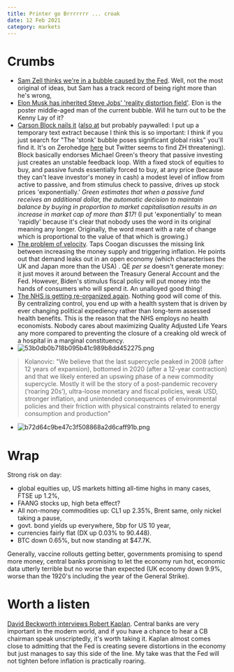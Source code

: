 ```yaml
---
title: Printer go Brrrrrrr ... croak
date: 12 Feb 2021
category: markets
---
```


# Crumbs

- [Sam Zell thinks we're in a bubble caused by the Fed](https://thesoundingline.com/sam-zell-slams-rampant-stimulus-fueled-speculation). Well, not the most original of ideas, but Sam has a track record of being right more than he's wrong,
- [Elon Musk has inherited Steve Jobs' 'reality distortion field'](https://www.ft.com/content/d8e5135f-804d-4e66-8ea0-6fd97809e78d). Elon is the poster middle-aged man of the current bubble. Will he turn out to be the Kenny Lay of it?
- [Carson Block nails it](https://termbin.com/fg3y) ([also at](https://www.ft.com/content/dbfc69df-7dbc-4338-a475-1432ffdc4056) but probably paywalled: I put up a temporary text extract because I think this is so important: I think if you just search for "The 'stonk' bubble poses significant global risks"  you'll find it. It's on Zerohedge [here](https://www.zerohedge.com/markets/stonk-bubble-poses-significant-global-risk) but Twitter seems to find ZH threatening). Block basically endorses Michael Green's theory that passive investing just creates an unstable feedback loop. With a fixed stock of equities to buy, and passive funds essentially forced to buy, at any price (because they can't leave investor's money in cash) a modest level of inflow from active to passive, and from stimulus check to passive, drives up stock prices 'exponentially.'  _Green estimates that when a passive fund receives an additional dollar, the automatic decision to maintain balance by buying in proportion to market capitalisation results in an increase in market cap of more than $17!_ (I put 'exponentially' to mean 'rapidly' because it's clear that nobody uses the word in its original meaning any longer. Originally, the word meant with a rate of change which is proportional to the value of that which is growing.) 
- [The problem of velocity](https://thesoundingline.com/m1-money-supply-growth-hits-jaw-dropping-75-money-velocity-wont-save-us-from-inflation/). Taps Coogan discusses the missing link between increasing the money supply and triggering inflation. He points out that demand leaks out in an open economy (which characterises the UK and Japan more than the USA) . QE _per se_ doesn't generate money: it just moves it around between the Treasury General Account and the Fed. However, Biden's stimulus fiscal policy will put money into the hands of consumers who will spend it. An unalloyed good thing!
- [The NHS is getting re-organized again](https://www.economist.com/britain/2021/02/13/boris-johnsons-nhs-prescription-more-control-less-competition). Nothing good will come of this. By centralizing control, you end up with a health system that is driven by ever changing political expediency rather than long-term assessed health benefits. This is the reason that the NHS employs no health economists. Nobody cares about maximizing Quality Adjusted Life Years any more compared to preventing the closure of a creaking old wreck of a hospital in a marginal constituency.
- ![53b0db0b718b095b41c989b8dd452275.png]({attach}53b0db0b718b095b41c989b8dd452275.png)

> Kolanovic: "We believe that the last supercycle peaked in 2008 (after 12 years of expansion), bottomed in 2020 (after a 12-year contraction) and that we likely entered an upswing phase of a new commodity supercycle. Mostly it will be the story of a post-pandemic recovery (‘roaring 20s’), ultra-loose monetary and fiscal policies, weak USD, stronger inflation, and unintended consequences of environmental policies and their friction with physical constraints related to energy consumption and production"

- ![b72d64c9be47c3f508868a2d6caff91b.png]({attach}b72d64c9be47c3f508868a2d6caff91b.png)

# Wrap

Strong risk on day:

- global equities up, US markets hitting all-time highs in many cases, FTSE up 1.2%,
- FAANG stocks up, high beta effect?
- All non-money commodities up: CL1 up 2.35%, Brent same, only nickel taking a pause,
- govt. bond yields up everywhere, 5bp for US 10 year,
- currencies fairly flat (DX up 0.03% to 90.448).
- BTC down 0.65%, but now standing at $47.7K. 

Generally, vaccine rollouts getting better, governments promising to spend more money, central banks promising to let the economy run hot, economic data utterly terrible but no worse than expected (UK economy down 9.9%, worse than the 1920's including the year of the General Strike).

# Worth a listen

[David Beckworth interviews Robert Kaplan](https://macromusings.libsyn.com/robert-kaplan-on-the-feds-new-framework-inflation-and-the-post-covid-economy).
Central banks are very important in the modern world, and if you have a chance to hear a CB chairman speak unscriptedly, it's worth taking it.
Kaplan almost comes close to admitting that the Fed is creating severe distortions in the economy but just manages to say this side of the line.
My take was that the Fed will not tighten before inflation is practically roaring.




